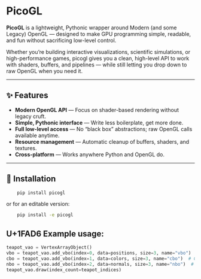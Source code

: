 # PicoGL

**PicoGL** is a lightweight, Pythonic wrapper around Modern (and some Legacy) OpenGL — designed to make GPU programming simple, readable, and fun without sacrificing low-level control.

Whether you’re building interactive visualizations, scientific simulations, or high-performance games, picogl gives you a clean, high-level API to work with shaders, buffers, and pipelines — while still letting you drop down to raw OpenGL when you need it.

---

## ✨ Features

- **Modern OpenGL API** — Focus on shader-based rendering without legacy cruft.
- **Simple, Pythonic interface** — Write less boilerplate, get more done.
- **Full low-level access** — No “black box” abstractions; raw OpenGL calls available anytime.
- **Resource management** — Automatic cleanup of buffers, shaders, and textures.
- **Cross-platform** — Works anywhere Python and OpenGL do.

---

## 🚀 Installation

```bash
    pip install picogl
```
or for an editable version:

```bash
    pip install -e picogl
```

##  U+1FAD6 Example usage:

```python
teapot_vao = VertexArrayObject()
vbo = teapot_vao.add_vbo(index=0, data=positions, size=3, name="vbo")  # Position VBO
cbo = teapot_vao.add_vbo(index=1, data=colors, size=3, name="cbo")  # Color VBO
nbo = teapot_vao.add_vbo(index=2, data=normals, size=3, name="nbo")  # Normals VBO
teapot_vao.draw(index_count=teapot_indices)
```
